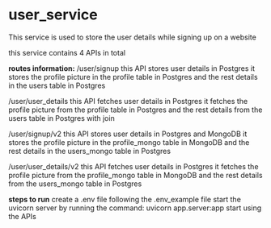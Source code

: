 # user_service
This service is used to store the user details while signing up on a website

this service contains 4 APIs in total

**routes information:** 
/user/signup
this API stores user details in Postgres
it stores the profile picture in the profile table in Postgres and the rest details in the users table in Postgres

/user/user_details
this API fetches user details in Postgres
it fetches the profile picture from the profile table in Postgres and the rest details from the users table in Postgres with join

/user/signup/v2
this API stores user details in Postgres and MongoDB
it stores the profile picture in the profile_mongo table in MongoDB and the rest details in the users_mongo table in Postgres

/user/user_details/v2
this API fetches user details in Postgres
it fetches the profile picture from the profile_mongo table in MongoDB and the rest details from the users_mongo table in Postgres


**steps to run**
create a .env file following the .env_example file
start the uvicorn server by running the command: uvicorn app.server:app
start using the APIs
